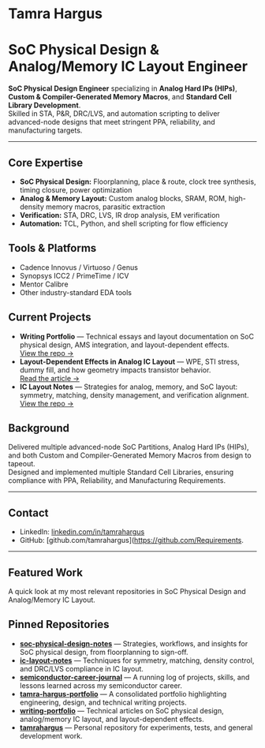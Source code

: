 # Tamra Hargus

# SoC Physical Design & Analog/Memory IC Layout Engineer

**SoC Physical Design Engineer** specializing in **Analog Hard IPs (HIPs)**, **Custom & Compiler-Generated Memory Macros**, and **Standard Cell Library Development**.  
Skilled in STA, P&R, DRC/LVS, and automation scripting to deliver advanced-node designs that meet stringent PPA, reliability, and manufacturing targets.

---

## Core Expertise
- **SoC Physical Design:** Floorplanning, place & route, clock tree synthesis, timing closure, power optimization
- **Analog & Memory Layout:** Custom analog blocks, SRAM, ROM, high-density memory macros, parasitic extraction
- **Verification:** STA, DRC, LVS, IR drop analysis, EM verification
- **Automation:** TCL, Python, and shell scripting for flow efficiency

## Tools & Platforms
- Cadence Innovus / Virtuoso / Genus  
- Synopsys ICC2 / PrimeTime / ICV  
- Mentor Calibre  
- Other industry-standard EDA tools

## Current Projects
- **Writing Portfolio** — Technical essays and layout documentation on SoC physical design, AMS integration, and layout-dependent effects.  
  [View the repo →](https://github.com/tamrahargus/writing-portfolio)
- **Layout-Dependent Effects in Analog IC Layout** — WPE, STI stress, dummy fill, and how geometry impacts transistor behavior.  
  [Read the article →](https://github.com/tamrahargus/writing-portfolio/blob/main/layout-dependent-effects.md)
- **IC Layout Notes** — Strategies for analog, memory, and SoC layout: symmetry, matching, density management, and verification alignment.  
  [View the repo →](https://github.com/tamrahargus/ic-layout-notes)

## Background
Delivered multiple advanced-node SoC Partitions, Analog Hard IPs (HIPs), and both Custom and Compiler-Generated Memory Macros from design to tapeout.  
Designed and implemented multiple Standard Cell Libraries, ensuring compliance with PPA, Reliability, and Manufacturing Requirements.

---

## Contact
- LinkedIn: [linkedin.com/in/tamrahargus](https://linkedin.com/in/tamrahargus)  
- GitHub: [github.com/tamrahargus](https://github.com/Requirements.

---

## Featured Work
A quick look at my most relevant repositories in SoC Physical Design and Analog/Memory IC Layout.
## Pinned Repositories
- **[soc-physical-design-notes](https://github.com/tamrahargus/soc-physical-design-notes)** — Strategies, workflows, and insights for SoC physical design, from floorplanning to sign-off.
- **[ic-layout-notes](https://github.com/tamrahargus/ic-layout-notes)** — Techniques for symmetry, matching, density control, and DRC/LVS compliance in IC layout.
- **[semiconductor-career-journal](https://github.com/tamrahargus/semiconductor-career-journal)** — A running log of projects, skills, and lessons learned across my semiconductor career.
- **[tamra-hargus-portfolio](https://github.com/tamrahargus/tamra-hargus-portfolio)** — A consolidated portfolio highlighting engineering, design, and technical writing projects.
- **[writing-portfolio](https://github.com/tamrahargus/writing-portfolio)** — Technical articles on SoC physical design, analog/memory IC layout, and layout-dependent effects.
- **[tamrahargus](https://github.com/tamrahargus/tamrahargus)** — Personal repository for experiments, tests, and general development work.


